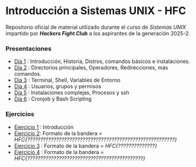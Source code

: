 # Introducción a Sistemas UNIX - HFC

Repositorio oficial de material utilizado durante el curso de *Sistemas UNIX* impartido por ***Hackers Fight Club*** a los aspirantes de la generación 2025-2.

### Presentaciones

- [Día 1](./presentaciones/HFC_UNIX_1.pdf) : Introducción, Historia, Distros, comandos básicos e instalaciones.
- [Día 2](./presentaciones/HFC_UNIX_2.pdf) : Directorios principales, Operadores, Redirecciones, más comandos.
- [Día 3](./presentaciones/HFC_UNIX_3.pdf) : Terminal, Shell, Variables de Entorno
- [Día 4](./presentaciones/HFC_UNIX_4.pdf) : Usuarios, grupos y permisos
- [Día 5](./presentaciones/HFC_UNIX_5.pdf) : Instalaciones complejas, Procesos y ssh
- [Día 6](./presentaciones/HFC_UNIX_6.pdf) : Cronjob y Bash Scripting


### Ejercicios

- [Ejercicio 1](./ejercicios/HFC_Linux_1.zip) : Introducción
- [Ejercicio 2](./ejercicios/HFC_Linux_2.zip): Formato de la bandera = *HFC{????????????????????????????????????????????????????????}*
- [Ejercicio 3](./ejercicios/HFC_Linux_3.zip) : Formato de la bandera = *HFC{??????????????}*
- [Ejercicio 4](./ejercicios/HFC_Linux_4.zip) : Formato de la bandera = *HFC{????????????????????????????????????????????}*
